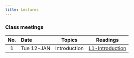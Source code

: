 ```yaml
---
title: Lectures
---
```


### Class meetings


| **No.** | **Date** | **Topics** | **Readings** |
|:---:|:-------|:---:|:----:|
|  1  |  Tue 12-JAN |  Introduction   |  [L1-Introduction](http://cpen432.github.io/resources/bader-slides/1-Introduction.pdf) |


<!-- |  2  |  Tue 10-SEP |     Models & Job Scheduling   |  [L2-Models](http://cpen432.github.io/resources/bader-slides/2-Models.pdf)| -->
<!-- |  3  |  Thu 12-SEP |  Models & Job Scheduling continued    |   ^   | -->
<!-- |  4  |  Tue 17-SEP |  Critical Instant + RM Optimality + EDF Optimality and Bound  |  [L3-RM-EDF-OPT](http://cpen432.github.io/resources/bader-slides/3-critical-instant+EDF.pdf), chapter 4 Buttazo | -->
<!-- |  5  |  Thu 19-SEP |  Critical Instant + RM Optimality + EDF Optimality and Bound  |  ^   | -->
<!-- |  6  |  Tue 24-SEP |  RM Liu & Layland (LL) Bound   |  [L4-RM-LLBOUND](http://cpen432.github.io/resources/bader-slides/4-RM.pdf), chapter 4 Buttazo    | -->
<!-- |  7  |  Thu 26-SEP | RM Hyperbolic, DM, Response Time Analysis |  [L5-RM-HB-DM-RTA](http://cpen432.github.io/resources/bader-slides/5-RM-hyperbolic+DM+response.pdf), chapter 4 Buttazo    | -->
<!-- |  8  |  Tue 1-OCT |  EDF processor demand   |  [L6-EDF-DEMAND](http://cpen432.github.io/resources/bader-slides/6-EDF-exact.pdf), chapter 4 Buttazo    | -->
<!-- |  9 |  Thu 3-OCT | What happened on Mars?   |  [L7-MARS](http://cpen432.github.io/resources/bader-slides/7-Mars.pdf)    | -->
<!-- |  10 |  Tue 8-OCT |  Resource Access Protocols-1 (NPP + HLP + PIP)  |  [L8-RESOURCE](http://cpen432.github.io/resources/bader-slides/8-ResourceSharing.pdf), Buttazo chapter 7   | -->
<!-- |  11 |  Thu 10-OCT |  Resource Access Protocols-2  (PIP + SRP)   |  ^  | -->
<!-- |  12 |  Tue 15-OCT |  Task Servers    |  [L9-APERIODIC-SERVERS](http://cpen432.github.io/resources/bader-slides/9-TaskServers.pdf), Buttazo chapters 5 & 6   | -->
<!-- |  13 |  Thu 17-OCT |  No lecture   |      | -->
<!-- |  14 |  Tue 22-OCT |  Soft real-time   |   [L10-SOFT](http://cpen432.github.io/resources/bader-slides/10-SoftRealTime.pdf)   | -->
<!-- |  15 |  Thu 24-OCT  |  Soft real-time continued   |      | -->
<!-- |  16 |  Tue 29-OCT | Multistage distributed real-time systems   |  [L12-MULTISTAGE](http://cpen432.github.io/resources/bader-slides/12-MultiStage.pdf)   | -->
<!-- |  17 |  Thu 31-OCT  |  Multiprocessor scheduling - 1    | [L11-MULTIPROCESSOR](http://cpen432.github.io/resources/bader-slides/11-Multiprocessors.pdf)   | -->
<!-- |  18 |  Tue 5-NOV |  Multiprocessor scheduling - 2   |      | -->
<!-- |  19 |  Thu 7-NOV  |  Reliability and fault tolerance - 1   |  [L13-RELIABILITY](http://cpen432.github.io/resources/bader-slides/13-Reliability.pdf)    |  -->
<!-- |  20 |  Tue 12-NOV |  Reliability and fault tolerance - 2   |     | -->
<!-- |  21 |  Thu 14-NOV  | Reliability and fault tolerance - 3  |   |  -->
<!-- |  22 |  Tue 19-NOV |  System/Software Safety - 1. **Guest Lecture**: Simon Diemert, [Critical Systems Labs Inc.](https://www.criticalsystemslabs.com)  |  [L14-SAFETY](http://cpen432.github.io/resources/bader-slides/14-safety.pdf)    | -->
<!-- |  23 |  Thu 21-NOV  |  System/Software Safety - 2. **Guest Lecture**: Simon Diemert  |      | -->
<!-- |  24 |  Tue 26-NOV |  Review Session   |      | -->
<!-- |  25 |  Thu 28-NOV  |  ?   |      | -->




<!-- | **No.** | **Date** | **Topics** | **Readings** | -->
<!-- |:---:|:-------|:---:|:----:| -->
<!-- |  1  |  Tue 4-SEP | Intro    |  [Introduction](http://cpen432.github.io/resources/bader-slides/1-Introduction.pdf)    | -->
<!-- |  2  |  Tue 9-JAN |  Models & Job Scheduling   |  [L2-Models](http://cpen432.github.io/resources/bader-slides/2-Models.pdf)    | -->
<!-- |  3  |  Thu 11-JAN |  Models & Job Scheduling cont'd   |      | -->
<!-- |  4  |  Tue 16-JAN | Models & Job Scheduling cont'd    |      | -->
<!-- |  5  |  Thu 18-JAN | Models & Job Scheduling cont'd    |      | -->
<!-- |  6  |  Tue 23-JAN |  Optimality of RM & EDF   |  [L3-RM-EDF-OPT](http://cpen432.github.io/resources/bader-slides/3-critical-instant+EDF.pdf), chapter 4 Buttazo   | -->
<!-- |  7  |  Thu 25-JAN |  RM LL Utilization Bound   |  [L4-RM-BOUND](http://cpen432.github.io/resources/bader-slides/4-RM.pdf), chapter 4 Buttazo    | -->
<!-- |  8  |  Tue 30-JAN | RM Hyperbolic + Deadline monotonic + Response Time Analysis    |  [L5-RM-HB-DM-RTA](http://cpen432.github.io/resources/bader-slides/5-RM-hyperbolic+DM+response.pdf), chapter 4 Buttazo    | -->
<!-- |  9  |  Thu 1-FEB |  In-class activity   |  [in-class1-solutions](http://cpen432.github.io/resources/in-class1.pdf)    | -->
<!-- |  10  |  Tue 6-FEB | EDF processor demand criterion + RM vs. EDF    |  [L6-EDF-DEMAND](http://cpen432.github.io/resources/bader-slides/6-EDF-exact.pdf), chapter 4 Buttazo    | -->
<!-- |  11  |  Thu 8-FEB |  What happened on Mars?   |  [L7-MARS](http://cpen432.github.io/resources/bader-slides/7-Mars.pdf)    | -->
<!-- |  12  |  Tue 13-FEB |  Resource Access Protocols-1 (NPP + HLP + PIP)  |  [L8-RESOURCE](http://cpen432.github.io/resources/bader-slides/8-ResourceSharing.pdf), Buttazo chapter 7    | -->
<!-- |    |  Thu 15-FEB |  Resource Access Protocols-2  (PIP) |      | -->
<!-- |    |  Tue 20-FEB |  No Class: Reading Week    |      | -->
<!-- |  13  |  Thu 22-FEB | No Class: Reading Week     |      | -->
<!-- |  14  |  Tue 27-FEB | Resource Access Protocols-3 (PCP)  |      | -->
<!-- |  15  |  Thu 1-MAR |  Resource Access Protocols-4 (SRP) + Task servers   |      | -->
<!-- |  16  |  Tue 6-MAR | Task Servers    |  [L9-APERIODIC-SERVERS](http://cpen432.github.io/resources/bader-slides/9-TaskServers.pdf), Buttazo chapters 5 & 6   | -->
<!-- |  17  |  Thu 8-MAR | Soft real-time (Elastic task model)   |   [L10-SOFT](http://cpen432.github.io/resources/bader-slides/10-SoftRealTime.pdf)   | -->
<!-- |  18  |  Tue 13-MAR | Guest Lecture: Sathish Gopalakrishnan    |      | -->
<!-- |  19  |  Thu 15-MAR |  Soft real-time (Imprecise computation model)   |      | -->
<!-- |  20  |  Tue 20-MAR | Multiprocessor scheduling    | [L11-MULTIPROCESSOR](http://cpen432.github.io/resources/bader-slides/11-Multiprocessors.pdf)     | -->
<!-- |  21  |  Thu 22-MAR |  Multiprocessor scheduling cont'd   |      | -->
<!-- |  22  |  Tue 27-MAR |  Multistage distributed real-time systems   |  [L12-MULTISTAGE](http://cpen432.github.io/resources/bader-slides/12-MultiStage.pdf)    | -->
<!-- |  23  |  Thu 29-MAR |  Reliability and fault tolerance   |  [L13-RELIABILITY](http://cpen432.github.io/resources/bader-slides/13-Reliability.pdf)    | -->
<!-- |  24  |  Tue 3-APR |  Reliability and fault tolerance   |      | -->
<!-- |  25  |  Thu 5-APR |  Review?   |      | -->
